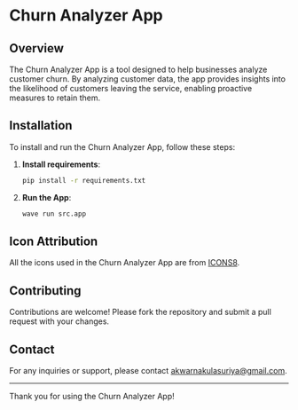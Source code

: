 # Churn Analyzer App

## Overview

The Churn Analyzer App is a tool designed to help businesses analyze customer churn. By analyzing customer data, the app provides insights into the likelihood of customers leaving the service, enabling proactive measures to retain them.

## Installation

To install and run the Churn Analyzer App, follow these steps:

1. **Install requirements**:
   ```bash
   pip install -r requirements.txt
   ```
2. **Run the App**:
   ```bash
   wave run src.app
   ```

## Icon Attribution

All the icons used in the Churn Analyzer App are from [ICONS8](https://icons8.com/).
## Contributing

Contributions are welcome! Please fork the repository and submit a pull request with your changes.

## Contact

For any inquiries or support, please contact [akwarnakulasuriya@gmail.com](mailto:akwaranakulasuriya@gmail.com).

---

Thank you for using the Churn Analyzer App!